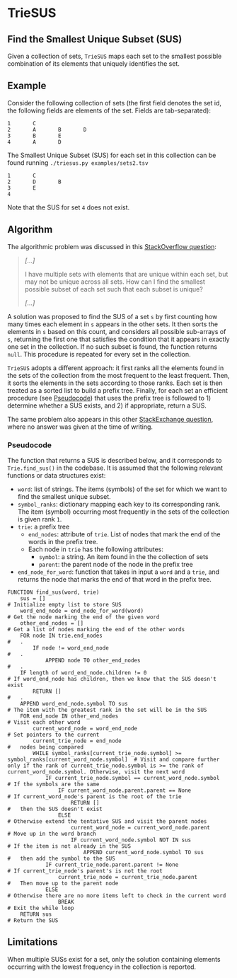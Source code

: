 # TrieSUS

## Find the Smallest Unique Subset (SUS)

Given a collection of sets, `TrieSUS` maps each set to the smallest possible combination of its elements that uniquely identifies the set.

## Example

Consider the following collection of sets (the first field denotes the set id, the following fields are elements of the set. Fields are tab-separated):

```
1       C
2       A       B       D
3       B       E
4       A       D
```

The Smallest Unique Subset (SUS) for each set in this collection can be found running `./triesus.py examples/sets2.tsv`

```
1       C
2       D       B
3       E
4
```

Note that the SUS for set `4` does not exist.

## Algorithm

The algorithmic problem was discussed in this [StackOverflow question](https://stackoverflow.com/questions/63514798):

> *[...]*
> 
>  I have multiple sets with elements that are unique within each set, but may not be unique across all sets. How can I find the smallest possible subset of each set such that each subset is unique?
>
> *[...]*

A solution was proposed to find the SUS of a set `s` by first counting how many times each element in `s` appears in the other sets. It then sorts the elements in `s` based on this count, and considers all possible sub-arrays of `s`, returning the first one that satisfies the condition that it appears in exactly one set in the collection. If no such subset is found, the function returns `null`.
This procedure is repeated for every set in the collection.

`TrieSUS` adopts a different approach: it first ranks all the elements found in the sets of the collection from the most frequent to the least frequent. Then, it sorts the elements in the sets according to those ranks. Each set is then treated as a sorted list to build a prefix tree. Finally, for each set an efficient procedure (see [Pseudocode](#pseudocode)) that uses the prefix tree is followed to 1) determine whether a SUS exists, and 2) if appropriate, return a SUS.

The same problem also appears in this other [StackExchange question](https://math.stackexchange.com/questions/2436161), where no answer was given at the time of writing.

### Pseudocode

The function that returns a SUS is described below, and it corresponds to `Trie.find_sus()` in the codebase. It is assumed that the following relevant functions or data structures exist: 

* `word`: list of strings. The items (symbols) of the set for which we want to find the smallest unique subset.
* `symbol_ranks`: dictionary mapping each key to its corresponding rank. The item (symbol) occurring most frequently in the sets of the collection is given rank `1`.
* `trie`: a prefix tree
  * `end_nodes`: attribute of `trie`. List of nodes that mark the end of the words in the prefix tree.
  * Each node in `trie` has the following attributes:
    * `symbol`: a string. An item found in the the collection of sets
    * `parent`: the parent node of the node in the prefix tree
* `end_node_for_word`: function that takes in input a `word` and a `trie`, and returns the node that marks the end of that word in the prefix tree.

```{bash}
FUNCTION find_sus(word, trie)
    sus = []                                                          # Initialize empty list to store SUS
    word_end_node = end_node_for_word(word)                           # Get the node marking the end of the given word
    other_end_nodes = []                                              # Get a list of nodes marking the end of the other words
    FOR node IN trie.end_nodes                                        #   .
        IF node != word_end_node                                      #   .
            APPEND node TO other_end_nodes                            #   .
    IF length of word_end_node.children != 0                          # If word_end_node has children, then we know that the SUS doesn't exist
        RETURN []                                                     #   .
    APPEND word_end_node.symbol TO sus                                # The item with the greatest rank in the set will be in the SUS
    FOR end_node IN other_end_nodes                                   # Visit each other word
        current_word_node = word_end_node                             # Set pointers to the current
        current_trie_node = end_node                                  #   nodes being compared
        WHILE symbol_ranks[current_trie_node.symbol] >= symbol_ranks[current_word_node.symbol]  # Visit and compare further only if the rank of current_trie_node.symbol is >= the rank of current_word_node.symbol. Otherwise, visit the next word
            IF current_trie_node.symbol == current_word_node.symbol   # If the symbols are the same
                IF current_word_node.parent.parent == None            # If current_word_node's parent is the root of the trie
                    RETURN []                                         #   then the SUS doesn't exist
                ELSE                                                  # Otherwise extend the tentative SUS and visit the parent nodes
                    current_word_node = current_word_node.parent      # Move up in the word branch
                    IF current_word_node.symbol NOT IN sus            # If the item is not already in the SUS
                        APPEND current_word_node.symbol TO sus        #   then add the symbol to the SUS
            IF current_trie_node.parent.parent != None                # If current_trie_node's parent's is not the root
                current_trie_node = current_trie_node.parent          #   Then move up to the parent node
            ELSE                                                      # Otherwise there are no more items left to check in the current word
                BREAK                                                 # Exit the while loop
    RETURN sus                                                        # Return the SUS
```

## Limitations

When multiple SUSs exist for a set, only the solution containing elements occurring with the lowest frequency in the collection is reported.
